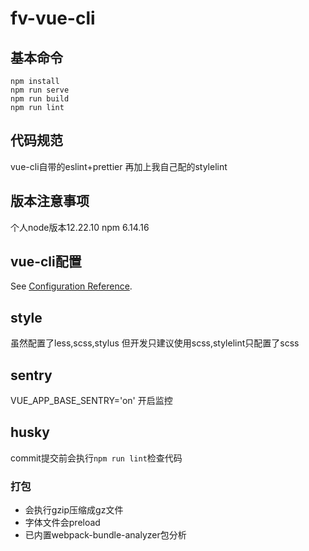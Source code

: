 # fv-vue-cli

## 基本命令
```
npm install
npm run serve
npm run build
npm run lint
```

## 代码规范
vue-cli自带的eslint+prettier 再加上我自己配的stylelint

## 版本注意事项
个人node版本12.22.10 npm  6.14.16

## vue-cli配置
See [Configuration Reference](https://cli.vuejs.org/config/).

## style
虽然配置了less,scss,stylus  但开发只建议使用scss,stylelint只配置了scss

## sentry
VUE_APP_BASE_SENTRY='on' 开启监控

## husky
commit提交前会执行`npm run lint`检查代码

### 打包
- 会执行gzip压缩成gz文件
- 字体文件会preload
- 已内置webpack-bundle-analyzer包分析